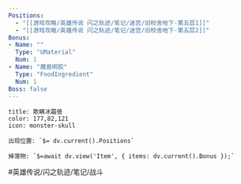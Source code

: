 ```yaml
---
Positions:
  - "[[游戏攻略/英雄传说 闪之轨迹/笔记/迷宫/旧校舍地下·第五层1]]"
  - "[[游戏攻略/英雄传说 闪之轨迹/笔记/迷宫/旧校舍地下·第五层2]]"
Bonus:
- Name: ""
  Type: "UMaterial"
  Num: 1
- Name: "魔兽明胶"
  Type: "FoodIngredient"
  Num: 1
Boss: false
---
```

```ad-quote
title: 欺瞒冰霜兽
color: 177,82,121
icon: monster-skull

出现位置: `$= dv.current().Positions`

掉落物: `$=await dv.view('Item', { items: dv.current().Bonus });`

```

#英雄传说/闪之轨迹/笔记/战斗